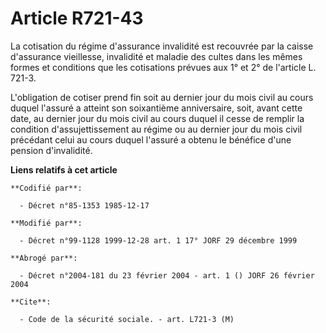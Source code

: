 # Article R721-43

La cotisation du régime d'assurance invalidité est recouvrée par la caisse d'assurance vieillesse, invalidité et maladie des
cultes dans les mêmes formes et conditions que les cotisations prévues aux 1° et 2° de l'article L. 721-3.

L'obligation de cotiser prend fin soit au dernier jour du mois civil au cours duquel l'assuré a atteint son soixantième
anniversaire, soit, avant cette date, au dernier jour du mois civil au cours duquel il cesse de remplir la condition
d'assujettissement au régime ou au dernier jour du mois civil précédant celui au cours duquel l'assuré a obtenu le bénéfice
d'une pension d'invalidité.

**Liens relatifs à cet article**

	**Codifié par**:

	  - Décret n°85-1353 1985-12-17

	**Modifié par**:

	  - Décret n°99-1128 1999-12-28 art. 1 17° JORF 29 décembre 1999

	**Abrogé par**:

	  - Décret n°2004-181 du 23 février 2004 - art. 1 () JORF 26 février 2004

	**Cite**:

	  - Code de la sécurité sociale. - art. L721-3 (M)
